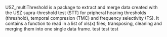 USZ_multiThreshold is a package to extract and merge data created with the USZ supra-threshold test (STT) for pripheral hearing thresholds (threshold), temporal compresion (TMC) and frequency selectivity (FS). It contains a function to read in a list of xls(x) files; transposing, cleaning and merging them into one single data frame. 
test test test 
